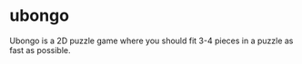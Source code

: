 # ubongo
Ubongo is a 2D puzzle game where you should fit 3-4 pieces in a puzzle as fast as possible.
